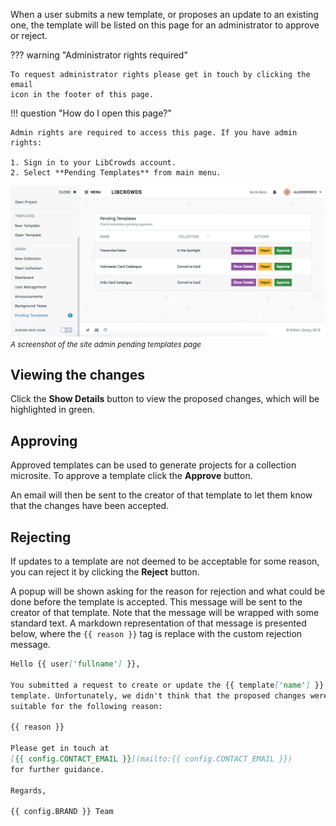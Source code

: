 When a user submits a new template, or proposes an update to an existing one,
the template will be listed on this page for an administrator to approve or
reject.

??? warning "Administrator rights required"

    To request administrator rights please get in touch by clicking the email
    icon in the footer of this page.

!!! question "How do I open this page?"

    Admin rights are required to access this page. If you have admin rights:

    1. Sign in to your LibCrowds account.
    2. Select **Pending Templates** from main menu.

![A screenshot of the site admin pending templates page](/assets/img/site/pending-templates.png?raw=true)
<br><small>*A screenshot of the site admin pending templates page*</small>

## Viewing the changes

Click the **Show Details** button to view the proposed changes, which will be
highlighted in green.

## Approving

Approved templates can be used to generate projects for a collection
microsite. To approve a template click the **Approve** button.

An email will then be sent to the creator of that template to let them know
that the changes have been accepted.

## Rejecting

If updates to a template are not deemed to be acceptable for some reason, you
can reject it by clicking the **Reject** button.

A popup will be shown asking for the reason for rejection and what could be
done before the template is accepted. This message will be sent to the
creator of that template. Note that the message will be wrapped with some
standard text. A markdown representation of that message is presented below,
where the `{{ reason }}` tag is replace with the custom rejection message.

```markdown
Hello {{ user['fullname'] }},

You submitted a request to create or update the {{ template['name'] }}
template. Unfortunately, we didn't think that the proposed changes were
suitable for the following reason:

{{ reason }}

Please get in touch at
[{{ config.CONTACT_EMAIL }}](mailto:{{ config.CONTACT_EMAIL }})
for further guidance.

Regards,

{{ config.BRAND }} Team
```
